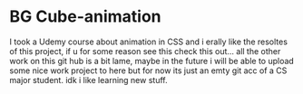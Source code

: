 ﻿# BG Cube-animation
I took a Udemy course about animation in CSS and i erally like the resoltes of this project, if u for some reason see this check this out... 
all the other work on this git hub is a bit lame, maybe in the future i will be able to upload some nice work project to here 
but for now its just an emty git acc of a CS major student.
idk i like learning new stuff.
